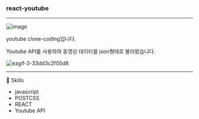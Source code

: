 ### react-youtube
---

![image](https://user-images.githubusercontent.com/62333447/145216751-f47326f6-6262-4a40-899d-ece5e7bf4193.png)

youtube clone-coding입니다.

Youtube API를 사용하여 동영상 데이터를 json형태로 불러왔습니다.

![ezgif-3-33dd3c2f05d8](https://user-images.githubusercontent.com/62333447/145216897-155d7774-c78d-4725-a56b-530a49e13685.gif)

---
🎈 Skills

* javascript
* POSTCSS
* REACT
* Youtube API

